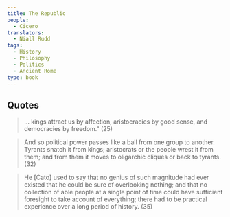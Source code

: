 ```yaml
---
title: The Republic
people:
  - Cicero
translators:
  - Niall Rudd
tags:
  - History
  - Philosophy
  - Politics
  - Ancient Rome
type: book
---
```


## Quotes

> ... kings attract us by affection, aristocracies by good sense, and democracies by freedom." (25)

> And so political power passes like a ball from one group to another. Tyrants snatch it from kings; aristocrats or the people wrest it from them; and from them it moves to oligarchic cliques or back to tyrants. (32)

> He [Cato] used to say that no genius of such magnitude had ever existed that he could be sure of overlooking nothing; and that no collection of able people at a single point of time could have sufficient foresight to take account of everything; there had to be practical experience over a long period of history. (35)
